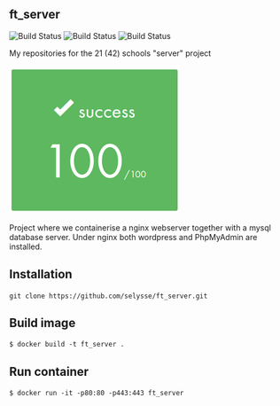 ## ft_server

![Build Status](https://img.shields.io/github/license/selysse/ft_server?style=plastic)
![Build Status](https://img.shields.io/github/languages/code-size/selysse/ft_server?style=plastic)
![Build Status](https://img.shields.io/github/last-commit/selysse/ft_server?style=plastic)

My repositories for the 21 (42) schools "server" project

![GitHub Logo](/png/result.png)

Project where we containerise a nginx webserver together with a mysql database server. Under nginx both wordpress and PhpMyAdmin are installed.

## Installation
```
git clone https://github.com/selysse/ft_server.git
```
## Build image
```
$ docker build -t ft_server .
```
##  Run container
```
$ docker run -it -p80:80 -p443:443 ft_server
```
